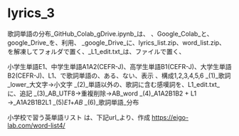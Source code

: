 # lyrics_3

 歌詞単語の分布_GitHub_Colab_gDrive.ipynb_は、
、Google_Colab_と、google_Drive_を、利用、
_google_Drive_に、lyrics_list.zip、word_list.zip、を解凍してフォルダで置く、_L1_edit.txt_は、ファイルで置く、

小学生単語E1、中学生単語A1A2(CEFR-J)、高学生単語B1(CEFR-J)、大学生単語B2(CEFR-J)、L1、で歌詞単語の、ある、ない、表示
、構成1,2,3,4,5,6
_(1)_歌詞_lower_大文字→小文字
_(2)_単語以外の、歌詞に含む感嘆詞を、L1_edit.txt_に、追記
_(3)_AB_UTF8→重複削除→AB_word
_(4)_A1A2B1B2 + L1 →_A1A2B1B2L1
_(5)_E1_+_AB_
_(6)_歌詞単語_分布

小学校で習う英単語リスト は、下記url_より、作成
https://eigo-lab.com/word-list4/

  

